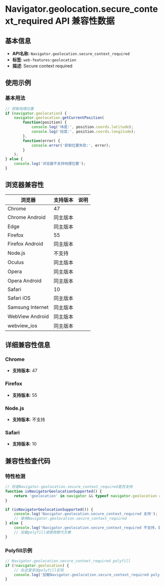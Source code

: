 # Navigator.geolocation.secure_context_required API 兼容性数据

## 基本信息

- **API名称**: `Navigator.geolocation.secure_context_required`
- **标签**: `web-features:geolocation`
- **描述**: Secure context required

## 使用示例

### 基本用法

```javascript
// 获取地理位置
if (navigator.geolocation) {
    navigator.geolocation.getCurrentPosition(
        function(position) {
            console.log('纬度:', position.coords.latitude);
            console.log('经度:', position.coords.longitude);
        },
        function(error) {
            console.error('获取位置失败:', error);
        }
    );
} else {
    console.log('浏览器不支持地理位置');
}
```

## 浏览器兼容性

| 浏览器 | 支持版本 | 说明 |
|--------|----------|------|
| Chrome | 47 |  |
| Chrome Android | 同主版本 |  |
| Edge | 同主版本 |  |
| Firefox | 55 |  |
| Firefox Android | 同主版本 |  |
| Node.js | 不支持 |  |
| Oculus | 同主版本 |  |
| Opera | 同主版本 |  |
| Opera Android | 同主版本 |  |
| Safari | 10 |  |
| Safari iOS | 同主版本 |  |
| Samsung Internet | 同主版本 |  |
| WebView Android | 同主版本 |  |
| webview_ios | 同主版本 |  |

## 详细兼容性信息

### Chrome

- **支持版本**: 47

### Firefox

- **支持版本**: 55

### Node.js

- **支持版本**: 不支持

### Safari

- **支持版本**: 10

## 兼容性检查代码

### 特性检测

```javascript
// 检查Navigator.geolocation.secure_context_required是否支持
function isNavigatorGeolocationSupported() {
    return 'geolocation' in navigator && typeof navigator.geolocation === 'function';
}

if (isNavigatorGeolocationSupported()) {
    console.log('Navigator.geolocation.secure_context_required 支持');
    // 使用Navigator.geolocation.secure_context_required
} else {
    console.log('Navigator.geolocation.secure_context_required 不支持，需要polyfill');
    // 加载polyfill或使用替代方案
}
```

### Polyfill示例

```javascript
// Navigator.geolocation.secure_context_required polyfill
if (!navigator.geolocation) {
    // 在这里添加polyfill实现
    console.log('加载Navigator.geolocation.secure_context_required polyfill');
}
```

